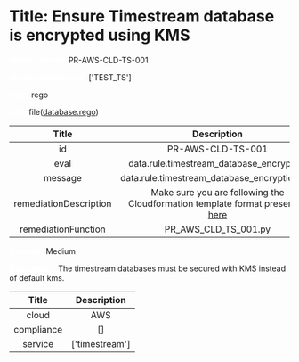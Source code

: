 



# Title: Ensure Timestream database is encrypted using KMS


***<font color="white">Master Test Id:</font>*** PR-AWS-CLD-TS-001

***<font color="white">Master Snapshot Id:</font>*** ['TEST_TS']

***<font color="white">type:</font>*** rego

***<font color="white">rule:</font>*** file([database.rego])  
  
  
  
  

|Title|Description|
| :---: | :---: |
|id|PR-AWS-CLD-TS-001|
|eval|data.rule.timestream_database_encryption|
|message|data.rule.timestream_database_encryption_err|
|remediationDescription|Make sure you are following the Cloudformation template format presented <a href='https://docs.aws.amazon.com/AWSCloudFormation/latest/UserGuide/aws-resource-timestream-database.html#cfn-timestream-database-kmskeyid' target='_blank'>here</a>|
|remediationFunction|PR_AWS_CLD_TS_001.py|


***<font color="white">Severity:</font>*** Medium

***<font color="white">Description:</font>*** The timestream databases must be secured with KMS instead of default kms.  
  
  

|Title|Description|
| :---: | :---: |
|cloud|AWS|
|compliance|[]|
|service|['timestream']|



[database.rego]: https://github.com/prancer-io/prancer-compliance-test/tree/master/aws/cloud/database.rego
